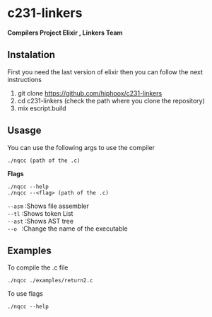 ﻿# c231-linkers

**Compilers Project Elixir , Linkers Team**

## Instalation

First you need the last version of elixir then you can follow the next instructions

1) git clone https://github.com/hiphoox/c231-linkers
2) cd c231-linkers (check the path where you clone the repository)
3) mix escript.build

## Usasge

You can use the following args to use the compiler

`./nqcc (path of the .c)`

**Flags**

`./nqcc --help`  
`./nqcc --<flag> (path of the .c)`

`--asm` :Shows file assembler  
`--tl`  :Shows token List  
`--ast` :Shows AST tree  
`--o `  :Change the name of the executable

## Examples

To compile the .c file

`./nqcc ./examples/return2.c`

To use flags

`./nqcc --help`
  
